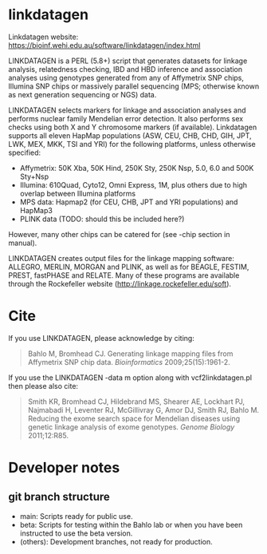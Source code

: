# linkdatagen

Linkdatagen website: https://bioinf.wehi.edu.au/software/linkdatagen/index.html

LINKDATAGEN is a PERL (5.8+) script that generates datasets for linkage analysis, relatedness checking, IBD and HBD inference and association analyses using genotypes generated from any of Affymetrix SNP chips, Illumina SNP chips or massively parallel sequencing (MPS; otherwise known as next generation sequencing or NGS) data.

LINKDATAGEN selects markers for linkage and association analyses and performs nuclear family Mendelian error detection. It also performs sex checks using both X and Y chromosome markers (if available). Linkdatagen supports all eleven HapMap populations (ASW, CEU, CHB, CHD, GIH, JPT, LWK, MEX, MKK, TSI and YRI) for the following platforms, unless otherwise specified:

-   Affymetrix: 50K Xba, 50K Hind, 250K Sty, 250K Nsp, 5.0, 6.0 and 500K Sty+Nsp
-   Illumina: 610Quad, Cyto12, Omni Express, 1M, plus others due to high overlap between Illumina platforms
-   MPS data: Hapmap2 (for CEU, CHB, JPT and YRI populations) and HapMap3
-   PLINK data (TODO: should this be included here?)

However, many other chips can be catered for (see -chip section in manual). 

LINKDATAGEN creates output files for the linkage mapping software: ALLEGRO, MERLIN, MORGAN and PLINK, as well as for BEAGLE, FESTIM, PREST, fastPHASE and RELATE. Many of these programs are available through the Rockefeller website (<http://linkage.rockefeller.edu/soft>).

# Cite

If you use LINKDATAGEN, please acknowledge by citing:

> Bahlo M, Bromhead CJ. Generating linkage mapping files from Affymetrix SNP chip data. *Bioinformatics* 2009;25(15):1961-2.

If you use the LINKDATAGEN -data m option along with vcf2linkdatagen.pl then please also cite:

> Smith KR, Bromhead CJ, Hildebrand MS, Shearer AE, Lockhart PJ, Najmabadi H, Leventer RJ, McGillivray G, Amor DJ, Smith RJ, Bahlo M. Reducing the exome search space for Mendelian diseases using genetic linkage analysis of exome genotypes. *Genome Biology* 2011;12:R85.


# Developer notes

## git branch structure

- main: Scripts ready for public use.
- beta: Scripts for testing within the Bahlo lab or when you have been instructed to use the beta version.
- (others): Development branches, not ready for production.
